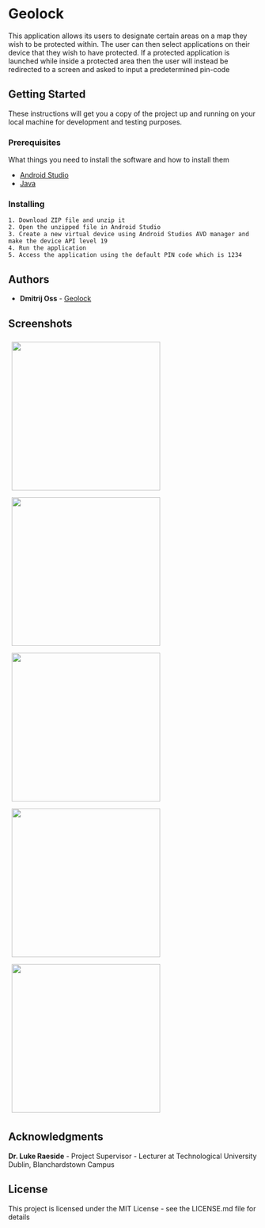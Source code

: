 # Geolock

This application allows its users to designate certain areas on a map they wish to be protected within. The user can then select applications on their device that they wish to have protected.  If a protected application is launched while inside a protected area then the user will instead be redirected to a screen and asked to input a predetermined pin-code

## Getting Started

These instructions will get you a copy of the project up and running on your local machine for development and testing purposes.


### Prerequisites

What things you need to install the software and how to install them

- [Android Studio](https://developer.android.com/studio)
- [Java](https://www.java.com/en/download/)

### Installing

```
1. Download ZIP file and unzip it
2. Open the unzipped file in Android Studio
3. Create a new virtual device using Android Studios AVD manager and make the device API level 19
4. Run the application 
5. Access the application using the default PIN code which is 1234
```

## Authors

* **Dmitrij Oss** - [Geolock](https://github.com/DmitrijOss/Geolock)

## Screenshots

<img src="https://i.imgur.com/r2SZvkm.png" width="300" style="padding:7px">
<img src="https://i.imgur.com/mY7Xj7p.png" width="300" style="padding:7px">
<img src="https://i.imgur.com/0V3XSnP.png" width="300" style="padding:7px">
<img src="https://i.imgur.com/ULJ0mpr.png" width="300" style="padding:7px">
<img src="https://i.imgur.com/IUiG4DM.png" width="300" style="padding:7px">

## Acknowledgments

**Dr. Luke Raeside** - Project Supervisor - Lecturer at Technological University Dublin, Blanchardstown Campus

## License

This project is licensed under the MIT License - see the LICENSE.md file for details



